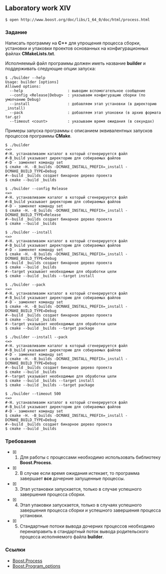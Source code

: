 ## Laboratory work XIV

```
$ open http://www.boost.org/doc/libs/1_64_0/doc/html/process.html
```

### Задание

Написать программу на **C++** для упрощения процесса сборки, установки и упаковки проектов основанных на конфигурационных файлах **CMakeLists.txt**.

Исполняемый файл программы должен иметь название **builder** и поддерживать следующие опции запуска:

```ShellSession
$ ./builder --help
Usage: builder [options]
Allowed options:
  --help                    : выводим вспомогательное сообщение
  --config <Release|Debug>  : указываем конфигурацию сборки (по умолчанию Debug)
  --install                 : добавляем этап установки (в директорию _install)
  --pack                    : добавляем этап упаковки (в архив формата tar.gz)
  --timeout <count>         : указываем время ожидания (в секундах)
```

Примеры запуска программы с описанием эквивалентных запусков процессов программы **CMake**.

```ShellSession
$ ./builder
<=>
#-H. устанавливаем каталог в который сгенерируется файл 
#-B_build указывает директорию для собираемых файлов 
#-D - заменяет команду set 
$ cmake -H. -B_builds -DCMAKE_INSTALL_PREFIX=_install -DCMAKE_BUILD_TYPE=Debug
#--build _builds создает бинарное дерево проекта 
$ cmake --build _builds
```

```ShellSession
$ ./builder --config Release
<=>
#-H. устанавливаем каталог в который сгенерируется файл
#-B_build указывает директорию для собираемых файлов
#-D - заменяет команду set
$ cmake -H. -B_builds -DCMAKE_INSTALL_PREFIX=_install -DCMAKE_BUILD_TYPE=Release
#--build _builds создает бинарное дерево проекта
$ cmake --build _builds
```


```ShellSession
$ ./builder --install
<=>
#-H. устанавливаем каталог в который сгенерируется файл
#-B_build указывает директорию для собираемых файлов
#-D - заменяет команду set
$ cmake -H. -B_builds -DCMAKE_INSTALL_PREFIX=_install -DCMAKE_BUILD_TYPE=Debug
#--build _builds создает бинарное дерево проекта
$ cmake --build _builds
#--target указывает необходимые для обработки цели
$ cmake --build _builds --target install
```

```ShellSession
$ ./builder --pack
<=>
#-H. устанавливаем каталог в который сгенерируется файл
#-B_build указывает директорию для собираемых файлов
#-D - заменяет команду set
$ cmake -H. -B_builds -DCMAKE_INSTALL_PREFIX=_install -DCMAKE_BUILD_TYPE=Debug
#--build _builds создает бинарное дерево проекта
$ cmake --build _builds
#--target указывает необходимые для обработки цели
$ cmake --build _builds --target package
```

```ShellSession
$ ./builder --install --pack
<=>
#-H. устанавливаем каталог в который сгенерируется файл
#-B_build указывает директорию для собираемых файлов
#-D - заменяет команду set
$ cmake -H. -B_builds -DCMAKE_INSTALL_PREFIX=_install -DCMAKE_BUILD_TYPE=Debug
#--build _builds создает бинарное дерево проекта
$ cmake --build _builds
#--target указывает необходимые для обработки цели
$ cmake --build _builds --target install
$ cmake --build _builds --target package
```

```ShellSession
$ ./builder --timeout 500
<=>
#-H. устанавливаем каталог в который сгенерируется файл
#-B_build указывает директорию для собираемых файлов
#-D - заменяет команду set
$ cmake -H. -B_builds -DCMAKE_INSTALL_PREFIX=_install -DCMAKE_BUILD_TYPE=Debug
#--build _builds создает бинарное дерево проекта
$ cmake --build _builds
```

### Требования

- [x] 1. Для работы с процессами необходимо использовать библиотеку **Boost.Process**.

- [X] 2. В случае если время ожидания истекает, то программа завершает **все** дочерние запущенные процессы.

- [X] 3. Этап установки запускается, только в случае успешного завершения процесса сборки.

- [X] 4. Этап упаковки запускается, только в случаях успешного завершения процесса сборки и 
успешного завершения процесса установки.

- [X] 5. Стандартные потоки вывода дочерних процессов необходимо перенаправить в стандартный поток 
вывода родительского процесса исполняемого файла **builder**.

### Ссылки

- [Boost.Process](http://www.highscore.de/boost/process/)
- [Boost.Program_options](http://www.boost.org/doc/libs/1_65_0/doc/html/program_options.html)
